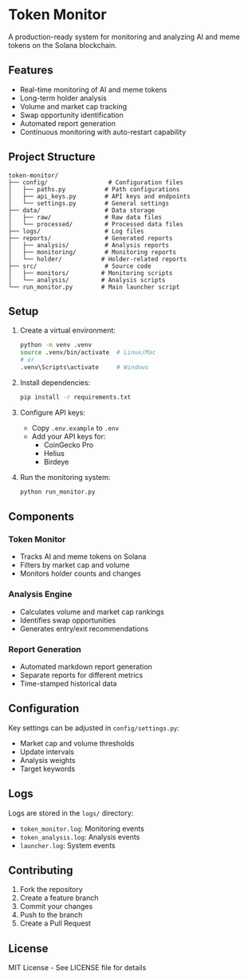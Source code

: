 # Token Monitor

A production-ready system for monitoring and analyzing AI and meme tokens on the Solana blockchain.

## Features

- Real-time monitoring of AI and meme tokens
- Long-term holder analysis
- Volume and market cap tracking
- Swap opportunity identification
- Automated report generation
- Continuous monitoring with auto-restart capability

## Project Structure

```
token-monitor/
├── config/                 # Configuration files
│   ├── paths.py           # Path configurations
│   ├── api_keys.py        # API keys and endpoints
│   └── settings.py        # General settings
├── data/                  # Data storage
│   ├── raw/               # Raw data files
│   └── processed/         # Processed data files
├── logs/                  # Log files
├── reports/               # Generated reports
│   ├── analysis/          # Analysis reports
│   ├── monitoring/        # Monitoring reports
│   └── holder/           # Holder-related reports
├── src/                   # Source code
│   ├── monitors/         # Monitoring scripts
│   └── analysis/         # Analysis scripts
└── run_monitor.py        # Main launcher script
```

## Setup

1. Create a virtual environment:
   ```bash
   python -m venv .venv
   source .venv/bin/activate  # Linux/Mac
   # or
   .venv\Scripts\activate     # Windows
   ```

2. Install dependencies:
   ```bash
   pip install -r requirements.txt
   ```

3. Configure API keys:
   - Copy `.env.example` to `.env`
   - Add your API keys for:
     - CoinGecko Pro
     - Helius
     - Birdeye

4. Run the monitoring system:
   ```bash
   python run_monitor.py
   ```

## Components

### Token Monitor
- Tracks AI and meme tokens on Solana
- Filters by market cap and volume
- Monitors holder counts and changes

### Analysis Engine
- Calculates volume and market cap rankings
- Identifies swap opportunities
- Generates entry/exit recommendations

### Report Generation
- Automated markdown report generation
- Separate reports for different metrics
- Time-stamped historical data

## Configuration

Key settings can be adjusted in `config/settings.py`:
- Market cap and volume thresholds
- Update intervals
- Analysis weights
- Target keywords

## Logs

Logs are stored in the `logs/` directory:
- `token_monitor.log`: Monitoring events
- `token_analysis.log`: Analysis events
- `launcher.log`: System events

## Contributing

1. Fork the repository
2. Create a feature branch
3. Commit your changes
4. Push to the branch
5. Create a Pull Request

## License

MIT License - See LICENSE file for details 